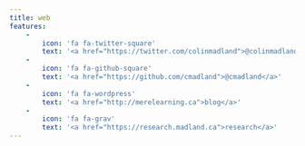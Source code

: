 ```yaml
---
title: web
features:
    -
        icon: 'fa fa-twitter-square'
        text: '<a href="https://twitter.com/colinmadland">@colinmadland</a>'
    -
        icon: 'fa fa-github-square'
        text: '<a href="https://github.com/cmadland">@cmadland</a>'
    -
        icon: 'fa fa-wordpress'
        text: '<a href="http://merelearning.ca">blog</a>'
    -
        icon: 'fa fa-grav'
        text: '<a href="https://research.madland.ca">research</a>'
---
```


